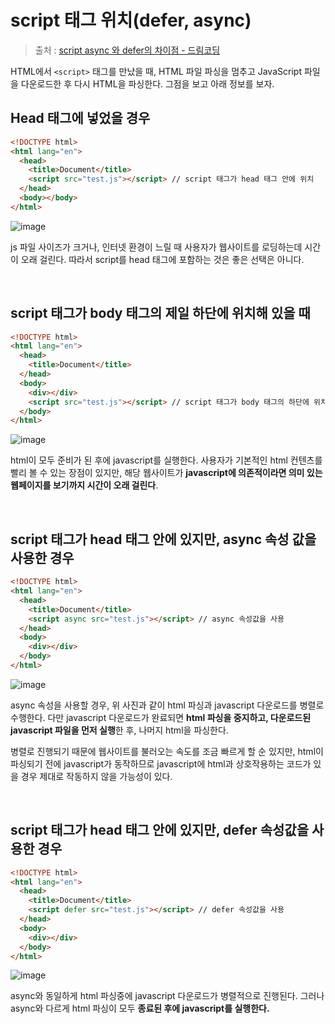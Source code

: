 # script 태그 위치(defer, async)

> 출처 : [script async 와 defer의 차이점 - 드림코딩](https://www.youtube.com/watch?v=tJieVCgGzhs&list=PLv2d7VI9OotTVOL4QmPfvJWPJvkmv6h-2&index=3)

HTML에서 `<script>` 태그를 만났을 때, HTML 파일 파싱을 멈추고 JavaScript 파일을 다운로드한 후 다시 HTML을 파싱한다. 그점을 보고 아래 정보를 보자.



## Head 태그에 넣었을 경우

```html
<!DOCTYPE html>
<html lang="en">
  <head>
    <title>Document</title>
    <script src="test.js"></script> // script 태그가 head 태그 안에 위치
  </head>
  <body></body>
</html>
```

![image](https://user-images.githubusercontent.com/59427983/223432088-b0459c24-1a1d-4f63-9134-7b441abd2f3a.png)

js 파일 사이즈가 크거나, 인터넷 환경이 느릴 때 사용자가 웹사이트를 로딩하는데 시간이 오래 걸린다. 따라서 script를 head 태그에 포함하는 것은 좋은 선택은 아니다. 

<br/>

## script 태그가 body 태그의 제일 하단에 위치해 있을 때

```html
<!DOCTYPE html>
<html lang="en">
  <head>
    <title>Document</title>
  </head>
  <body>
    <div></div>
    <script src="test.js"></script> // script 태그가 body 태그의 하단에 위치
  </body>
</html>
```

![image](https://user-images.githubusercontent.com/59427983/223432828-d5e91e0d-c272-480c-991a-d7d21306501f.png)

html이 모두 준비가 된 후에 javascript를 실행한다. 사용자가 기본적인 html 컨텐츠를 빨리 볼 수 있는 장점이 있지만, 해당 웹사이트가 **javascript에 의존적이라면 의미 있는 웹페이지를 보기까지 시간이 오래 걸린다**.

<br/>

## script 태그가 head 태그 안에 있지만, async 속성 값을 사용한 경우

```html
<!DOCTYPE html>
<html lang="en">
  <head>
    <title>Document</title>
    <script async src="test.js"></script> // async 속성값을 사용
  </head>
  <body>
    <div></div>
  </body>
</html>
```

![image](https://user-images.githubusercontent.com/59427983/223433152-90e69cf5-1cbc-44eb-9d86-bc54b062d75f.png)

async 속성을 사용할 경우, 위 사진과 같이 html 파싱과 javascript 다운로드를 병렬로 수행한다. 다만 javascript 다운로드가 완료되면 **html 파싱을 중지하고, 다운로드된 javascript 파일을 먼저 실행**한 후, 나머지 html을 파싱한다. 

병렬로 진행되기 때문에 웹사이트를 불러오는 속도를 조금 빠르게 할 순 있지만, html이 파싱되기 전에 javascript가 동작하므로 javascript에 html과 상호작용하는 코드가 있을 경우 제대로 작동하지 않을 가능성이 있다.

<br/>

## script 태그가 head 태그 안에 있지만, defer 속성값을 사용한 경우

```html
<!DOCTYPE html>
<html lang="en">
  <head>
    <title>Document</title>
    <script defer src="test.js"></script> // defer 속성값을 사용 
  </head>
  <body>
    <div></div>
  </body>
</html>
```

![image](https://user-images.githubusercontent.com/59427983/223433224-f944130c-07c9-4673-9254-cc6f3880aef8.png)

async와 동일하게 html 파싱중에 javascript 다운로드가 병렬적으로 진행된다. 그러나 async와 다르게 html 파싱이 모두 **종료된 후에 javascript를 실행한다.**


